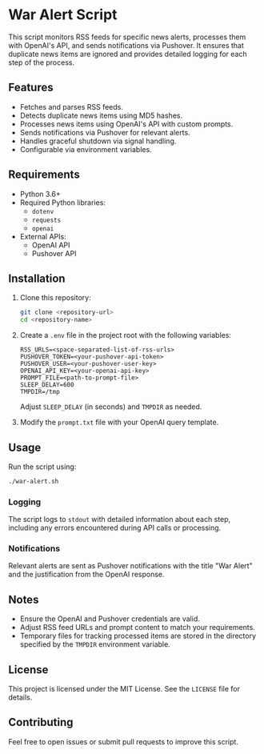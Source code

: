 # War Alert Script

This script monitors RSS feeds for specific news alerts, processes them with OpenAI's API, and sends notifications via Pushover. It ensures that duplicate news items are ignored and provides detailed logging for each step of the process.

## Features

- Fetches and parses RSS feeds.
- Detects duplicate news items using MD5 hashes.
- Processes news items using OpenAI's API with custom prompts.
- Sends notifications via Pushover for relevant alerts.
- Handles graceful shutdown via signal handling.
- Configurable via environment variables.

## Requirements

- Python 3.6+
- Required Python libraries:
  - `dotenv`
  - `requests`
  - `openai`
- External APIs:
  - OpenAI API
  - Pushover API

## Installation

1. Clone this repository:
   ```bash
   git clone <repository-url>
   cd <repository-name>
   ```

2. Create a `.env` file in the project root with the following variables:
   ```env
   RSS_URLS=<space-separated-list-of-rss-urls>
   PUSHOVER_TOKEN=<your-pushover-api-token>
   PUSHOVER_USER=<your-pushover-user-key>
   OPENAI_API_KEY=<your-openai-api-key>
   PROMPT_FILE=<path-to-prompt-file>
   SLEEP_DELAY=600
   TMPDIR=/tmp
   ```
   Adjust `SLEEP_DELAY` (in seconds) and `TMPDIR` as needed.

3. Modify the `prompt.txt` file with your OpenAI query template.

## Usage

Run the script using:
```bash
./war-alert.sh
```

### Logging
The script logs to `stdout` with detailed information about each step, including any errors encountered during API calls or processing.

### Notifications
Relevant alerts are sent as Pushover notifications with the title "War Alert" and the justification from the OpenAI response.

## Notes

- Ensure the OpenAI and Pushover credentials are valid.
- Adjust RSS feed URLs and prompt content to match your requirements.
- Temporary files for tracking processed items are stored in the directory specified by the `TMPDIR` environment variable.

## License

This project is licensed under the MIT License. See the `LICENSE` file for details.

## Contributing

Feel free to open issues or submit pull requests to improve this script.
